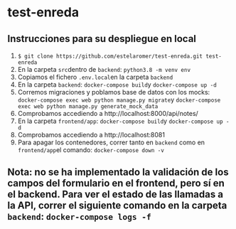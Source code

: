 # test-enreda   
## Instrucciones para su despliegue en local 
1. `$ git clone https://github.com/estelaromer/test-enreda.git test-enreda`   
2. En la carpeta `src`dentro de `backend`: `python3.8 -m venv env`  
3. Copiamos el fichero `.env.local`en la carpeta `backend`   
4. En la carpeta `backend`: `docker-compose build`y `docker-compose up -d`    
5. Corremos migraciones y poblamos base de datos con los mocks: `docker-compose exec web python manage.py migrate`y `docker-compose exec web python manage.py generate_mock_data`   
6. Comprobamos accediendo a http://localhost:8000/api/notes/   
7. En la carpeta `frontend/app`: `docker-compose build`y `docker-compose up -d`
8. Comprobamos accediendo a http://localhost:8081  
9. Para apagar los contenedores, correr tanto en `backend` como en `frontend/app`el comando: `docker-compose down -v`  
## Nota: no se ha implementado la validación de los campos del formulario en el frontend, pero sí en el backend. Para ver el estado de las llamadas a la API, correr el siguiente comando en la carpeta `backend`: `docker-compose logs -f`   